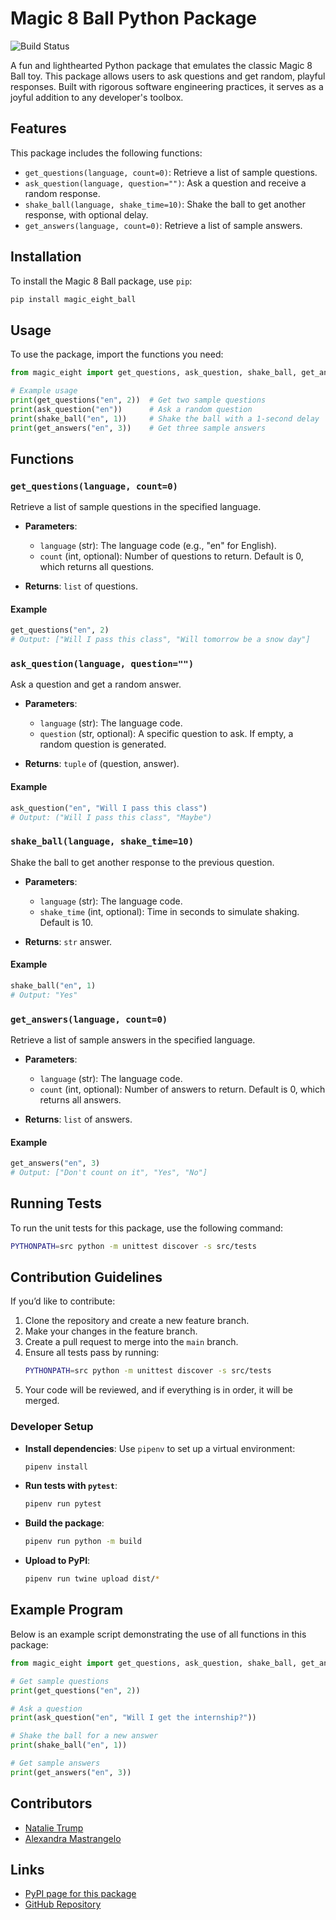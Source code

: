 # Magic 8 Ball Python Package

![Build Status](https://github.com/software-students-fall2024/3-python-package-magic-eight/actions)

A fun and lighthearted Python package that emulates the classic Magic 8 Ball toy. This package allows users to ask questions and get random, playful responses. Built with rigorous software engineering practices, it serves as a joyful addition to any developer's toolbox.

## Features

This package includes the following functions:
- `get_questions(language, count=0)`: Retrieve a list of sample questions.
- `ask_question(language, question="")`: Ask a question and receive a random response.
- `shake_ball(language, shake_time=10)`: Shake the ball to get another response, with optional delay.
- `get_answers(language, count=0)`: Retrieve a list of sample answers.

## Installation

To install the Magic 8 Ball package, use `pip`:

```bash
pip install magic_eight_ball
```

## Usage

To use the package, import the functions you need:

```python
from magic_eight import get_questions, ask_question, shake_ball, get_answers

# Example usage
print(get_questions("en", 2))  # Get two sample questions
print(ask_question("en"))      # Ask a random question
print(shake_ball("en", 1))     # Shake the ball with a 1-second delay
print(get_answers("en", 3))    # Get three sample answers
```

## Functions

### `get_questions(language, count=0)`
Retrieve a list of sample questions in the specified language.

- **Parameters**:
  - `language` (str): The language code (e.g., "en" for English).
  - `count` (int, optional): Number of questions to return. Default is 0, which returns all questions.

- **Returns**: `list` of questions.

#### Example
```python
get_questions("en", 2)
# Output: ["Will I pass this class", "Will tomorrow be a snow day"]
```

### `ask_question(language, question="")`
Ask a question and get a random answer.

- **Parameters**:
  - `language` (str): The language code.
  - `question` (str, optional): A specific question to ask. If empty, a random question is generated.

- **Returns**: `tuple` of (question, answer).

#### Example
```python
ask_question("en", "Will I pass this class")
# Output: ("Will I pass this class", "Maybe")
```

### `shake_ball(language, shake_time=10)`
Shake the ball to get another response to the previous question.

- **Parameters**:
  - `language` (str): The language code.
  - `shake_time` (int, optional): Time in seconds to simulate shaking. Default is 10.

- **Returns**: `str` answer.

#### Example
```python
shake_ball("en", 1)
# Output: "Yes"
```

### `get_answers(language, count=0)`
Retrieve a list of sample answers in the specified language.

- **Parameters**:
  - `language` (str): The language code.
  - `count` (int, optional): Number of answers to return. Default is 0, which returns all answers.

- **Returns**: `list` of answers.

#### Example
```python
get_answers("en", 3)
# Output: ["Don't count on it", "Yes", "No"]
```

## Running Tests

To run the unit tests for this package, use the following command:

```bash
PYTHONPATH=src python -m unittest discover -s src/tests
```

## Contribution Guidelines

If you’d like to contribute:

1. Clone the repository and create a new feature branch.
2. Make your changes in the feature branch.
3. Create a pull request to merge into the `main` branch.
4. Ensure all tests pass by running:
   ```bash
   PYTHONPATH=src python -m unittest discover -s src/tests
   ```
5. Your code will be reviewed, and if everything is in order, it will be merged.

### Developer Setup

- **Install dependencies**: Use `pipenv` to set up a virtual environment:
  ```bash
  pipenv install
  ```
- **Run tests with `pytest`**:
  ```bash
  pipenv run pytest
  ```
- **Build the package**:
  ```bash
  pipenv run python -m build
  ```
- **Upload to PyPI**:
  ```bash
  pipenv run twine upload dist/*
  ```

## Example Program

Below is an example script demonstrating the use of all functions in this package:

```python
from magic_eight import get_questions, ask_question, shake_ball, get_answers

# Get sample questions
print(get_questions("en", 2))

# Ask a question
print(ask_question("en", "Will I get the internship?"))

# Shake the ball for a new answer
print(shake_ball("en", 1))

# Get sample answers
print(get_answers("en", 3))
```

## Contributors

- [Natalie Trump](https://github.com/nht251)
- [Alexandra Mastrangelo](https://github.com/alexandramastrangelo)

## Links

- [PyPI page for this package](https://pypi.org/project/magic-eight-ball/0.1.0/)
- [GitHub Repository](https://github.com/software-students-fall2024/3-python-package-magic-eight)